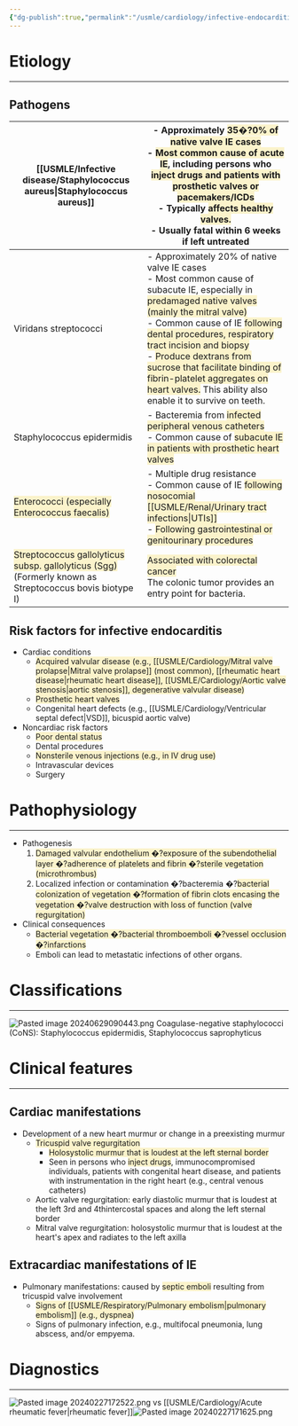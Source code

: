 ```yaml
---
{"dg-publish":true,"permalink":"/usmle/cardiology/infective-endocarditis/","title":"Infective endocarditis"}
---
```



# Etiology
---
## Pathogens

| [[USMLE/Infective disease/Staphylococcus aureus\|Staphylococcus aureus]]                                                                                                                                        | - Approximately <span style="background:rgba(240, 200, 0, 0.2)">35�?0% of native valve IE cases </span><br>- <span style="background:rgba(240, 200, 0, 0.2)">Most common cause of acute IE</span>, including persons who <span style="background:rgba(240, 200, 0, 0.2)">inject drugs and patients with prosthetic valves or pacemakers/ICDs</span> <br>- Typically <span style="background:rgba(240, 200, 0, 0.2)">affects healthy valves.</span><br>- Usually fatal within 6 weeks if left untreated                                                                           |
| ---------------------------------------------------------------------------------------------------------------------------------------------------------------- | -------------------------------------------------------------------------------------------------------------------------------------------------------------------------------------------------------------------------------------------------------------------------------------------------------------------------------------------------------------------------------------------------------------------------------------------------------------------------------------------------------------------------------------------------------------------------------- |
| Viridans streptococci                                                                                                                                            | - Approximately 20% of native valve IE cases <br>- Most common cause of subacute IE, especially in <span style="background:rgba(240, 200, 0, 0.2)">predamaged native valves (mainly the mitral valve)</span><br>- Common cause of IE <span style="background:rgba(240, 200, 0, 0.2)">following dental procedures, respiratory tract incision and biopsy</span><br>- <span style="background:rgba(240, 200, 0, 0.2)">Produce dextrans from sucrose that facilitate binding of fibrin-platelet aggregates on heart valves.</span> This ability also enable it to survive on teeth. |
| Staphylococcus epidermidis                                                                                                                                       | - Bacteremia from <span style="background:rgba(240, 200, 0, 0.2)">infected peripheral venous catheters</span><br>- Common cause of <span style="background:rgba(240, 200, 0, 0.2)">subacute IE in patients with prosthetic heart valves</span>                                                                                                                                                                                                                                                                                                                                   |
| <span style="background:rgba(240, 200, 0, 0.2)">Enterococci (especially Enterococcus faecalis)</span>                                                            | - Multiple drug resistance <br>- Common cause of IE <span style="background:rgba(240, 200, 0, 0.2)">following nosocomial [[USMLE/Renal/Urinary tract infections\|UTIs]]</span><br>- <span style="background:rgba(240, 200, 0, 0.2)">Following gastrointestinal or genitourinary procedures</span>                                                                                                                                                                                                                                                                                            |
| <span style="background:rgba(240, 200, 0, 0.2)">Streptococcus gallolyticus subsp. gallolyticus (Sgg)</span><br>(Formerly known as Streptococcus bovis biotype I) | <span style="background:rgba(240, 200, 0, 0.2)">Associated with colorectal cancer</span><br>The colonic tumor provides an entry point for bacteria.                                                                                                                                                                                                                                                                                                                                                                                                                              |

## Risk factors for infective endocarditis
- Cardiac conditions
	- <span style="background:rgba(240, 200, 0, 0.2)">Acquired valvular disease (e.g., [[USMLE/Cardiology/Mitral valve prolapse\|Mitral valve prolapse]] (most common), [[rheumatic heart disease\|rheumatic heart disease]], [[USMLE/Cardiology/Aortic valve stenosis\|aortic stenosis]], degenerative valvular disease)</span>
	- <span style="background:rgba(240, 200, 0, 0.2)">Prosthetic heart valves</span>
	- Congenital heart defects (e.g., [[USMLE/Cardiology/Ventricular septal defect\|VSD]], bicuspid aortic valve)
- Noncardiac risk factors
	- <span style="background:rgba(240, 200, 0, 0.2)">Poor dental status</span>
	- Dental procedures
	- <span style="background:rgba(240, 200, 0, 0.2)">Nonsterile venous injections (e.g., in IV drug use)</span>
	- Intravascular devices
	- Surgery
# Pathophysiology
---
- Pathogenesis
	1. <span style="background:rgba(240, 200, 0, 0.2)">Damaged valvular endothelium �?exposure of the subendothelial layer �?adherence of platelets and fibrin �?sterile vegetation (microthrombus)</span>
	2. Localized infection or contamination �?bacteremia �?<span style="background:rgba(240, 200, 0, 0.2)">bacterial colonization of vegetation �?formation of fibrin clots encasing the vegetation �?valve destruction with loss of function (valve regurgitation)</span>
- Clinical consequences
	- <span style="background:rgba(240, 200, 0, 0.2)">Bacterial vegetation �?bacterial thromboemboli �?vessel occlusion �?infarctions</span>
	- Emboli can lead to metastatic infections of other organs.
# Classifications
---
![Pasted image 20240629090443.png](/img/user/appendix/Pasted%20image%2020240629090443.png)
Coagulase-negative staphylococci (CoNS): Staphylococcus epidermidis, Staphylococcus saprophyticus
# Clinical features
---
## Cardiac manifestations 
- Development of a new heart murmur or change in a preexisting murmur
	- <span style="background:rgba(240, 200, 0, 0.2)">Tricuspid valve regurgitation</span>
		- <span style="background:rgba(240, 200, 0, 0.2)">Holosystolic murmur that is loudest at the left sternal border </span>
		- Seen in persons who <span style="background:rgba(240, 200, 0, 0.2)">inject drugs</span>, immunocompromised individuals, patients with congenital heart disease, and patients with instrumentation in the right heart (e.g., central venous catheters) 
	- Aortic valve regurgitation: early diastolic murmur that is loudest at the left 3rd and 4thintercostal spaces and along the left sternal border 
	- Mitral valve regurgitation: holosystolic murmur that is loudest at the heart's apex and radiates to the left axilla
## Extracardiac manifestations of IE
- Pulmonary manifestations: caused by <span style="background:rgba(240, 200, 0, 0.2)">septic emboli</span> resulting from tricuspid valve involvement
	- <span style="background:rgba(240, 200, 0, 0.2)">Signs of [[USMLE/Respiratory/Pulmonary embolism\|pulmonary embolism]] (e.g., dyspnea)</span>
	- Signs of pulmonary infection, e.g., multifocal pneumonia, lung abscess, and/or empyema.
# Diagnostics
---
![Pasted image 20240227172522.png](/img/user/appendix/Pasted%20image%2020240227172522.png)
vs [[USMLE/Cardiology/Acute rheumatic fever\|rheumatic fever]]![Pasted image 20240227171625.png](/img/user/appendix/Pasted%20image%2020240227171625.png)

